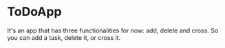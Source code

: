# ToDoApp
It's an app that has three functionalities for now: add, delete and cross. So you can add a task, delete it, or cross it. 
